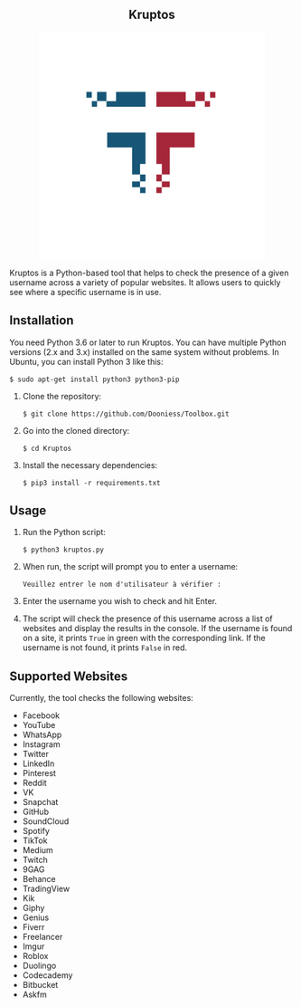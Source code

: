 <div align="center"><h2><b>Kruptos</b></h2></div>

<p align="center"><img src="..\logo.png" alt="Logo" width="400" height="400"></p>

Kruptos is a Python-based tool that helps to check the presence of a given username across a variety of popular websites. It allows users to quickly see where a specific username is in use.

## Installation

You need Python 3.6 or later to run Kruptos. You can have multiple Python versions (2.x and 3.x) installed on the same system without problems. In Ubuntu, you can install Python 3 like this:

    $ sudo apt-get install python3 python3-pip

1. Clone the repository:

    ```
    $ git clone https://github.com/Dooniess/Toolbox.git
    ```
   
2. Go into the cloned directory:

    ```
    $ cd Kruptos
    ```

3. Install the necessary dependencies:

    ```
    $ pip3 install -r requirements.txt
    ```

## Usage

1. Run the Python script:

    ```
    $ python3 kruptos.py
    ```

2. When run, the script will prompt you to enter a username:

    ```
    Veuillez entrer le nom d'utilisateur à vérifier : 
    ```

3. Enter the username you wish to check and hit Enter.

4. The script will check the presence of this username across a list of websites and display the results in the console. If the username is found on a site, it prints `True` in green with the corresponding link. If the username is not found, it prints `False` in red.

## Supported Websites

Currently, the tool checks the following websites:

- Facebook
- YouTube
- WhatsApp
- Instagram
- Twitter
- LinkedIn
- Pinterest
- Reddit
- VK
- Snapchat
- GitHub
- SoundCloud
- Spotify
- TikTok
- Medium
- Twitch
- 9GAG
- Behance
- TradingView
- Kik
- Giphy
- Genius
- Fiverr
- Freelancer
- Imgur
- Roblox
- Duolingo
- Codecademy
- Bitbucket
- Askfm

